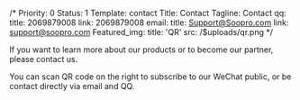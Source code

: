 /*
Priority: 0
Status: 1
Template: contact
Title: Contact
Tagline: Contact
qq: 
  title: 2069879008
  link: 2069879008
email:
  title: Support@Soopro.com
  link: support@soopro.com
Featured_img:
  title: 'QR'
  src: /$uploads/qr.png
*/

<p>
  If you want to learn more about our products or to become our partner, please contact us.
</p>
<p>
  You can scan QR code on the right to subscribe to our WeChat public, or be contact directly via email and QQ.
</p>